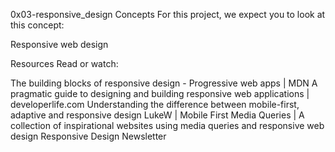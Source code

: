 0x03-responsive_design
Concepts For this project, we expect you to look at this concept:

Responsive web design

Resources Read or watch:

The building blocks of responsive design - Progressive web apps | MDN A pragmatic guide to designing and building responsive web applications | developerlife.com Understanding the difference between mobile-first, adaptive and responsive design LukeW | Mobile First Media Queries | A collection of inspirational websites using media queries and responsive web design Responsive Design Newsletter
